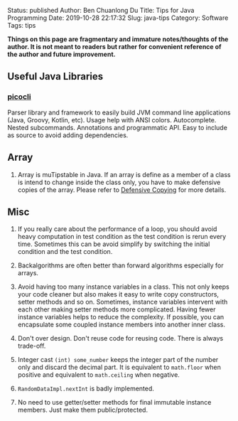 Status: published
Author: Ben Chuanlong Du
Title: Tips for Java Programming
Date: 2019-10-28 22:17:32
Slug: java-tips
Category: Software
Tags: tips

**Things on this page are fragmentary and immature notes/thoughts of the author. It is not meant to readers but rather for convenient reference of the author and future improvement.**
 


## Useful Java Libraries

### [picocli](https://github.com/remkop/picocli)

Parser library and framework to easily build JVM command line applications (Java, Groovy, Kotlin, etc). 
Usage help with ANSI colors. Autocomplete. Nested subcommands. Annotations and programmatic API. 
Easy to include as source to avoid adding dependencies.

## Array

1. Array is muTipstable in Java.
    If an array is define as a member of a class is intend to change inside the class only,
    you have to make defensive copies of the array.
    Please refer to [Defensive Copying](http://www.javapractices.com/topic/TopicAction.do?Id=15)
    for more details.

## Misc

1. If you really care about the performance of a loop,
    you should avoid heavy computation in test condition
    as the test condition is rerun every time. 
    Sometimes this can be avoid simplify by switching the initial condition and the test condition.

2. Backalgorithms are often better than forward algorithms especially for arrays.

3. Avoid having too many instance variables in a class.
    This not only keeps your code cleaner 
    but also makes it easy to write copy constructors, setter methods and so on. 
    Sometimes, instance variables intervent with each other making setter methods more complicated.
    Having fewer instance variables helps to reduce the complexity.
    If possible, 
    you can encapsulate some coupled instance members into another inner class.

4. Don't over design. 
    Don't reuse code for reusing code.
    There is always trade-off.

5. Integer cast `(int) some_number` keeps the integer part of the number only
    and discard the decimal part.
    It is equivalent to `math.floor` when positive 
    and equivalent to `math.ceiling` when negative.

6. `RandomDataImpl.nextInt` is badly implemented.

7. No need to use getter/setter methods for final immutable instance members. 
    Just make them public/protected.
